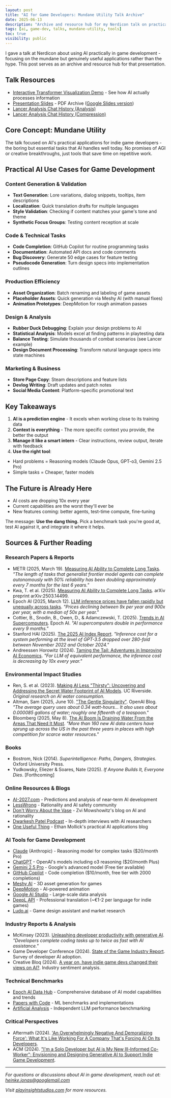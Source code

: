 ```yaml
---
layout: post
title: "AI for Game Developers: Mundane Utility Talk Archive"
date: 2025-06-13
description: "Archive and resource hub for my Nerdicon talk on practical AI applications in game development"
tags: [ai, game-dev, talks, mundane-utility, tools]
toc: true
visibility: public
---
```


I gave a talk at Nerdicon about using AI practically in game development - focusing on the mundane but genuinely useful applications rather than the hype. This post serves as an archive and resource hub for that presentation.

## Talk Resources

- [Interactive Transformer Visualization Demo](/transformer-viz) - See how AI actually processes information
- [Presentation Slides](/assets/pdf/Nerdicon%20-%20GameDev%20AI%20Primer.pdf) - PDF Archive ([Google Slides version](https://docs.google.com/presentation/d/1py5OaeMQ1CTOBtJJUp90x5flgmFufpsSBYelNcXud_8/edit?usp=sharing))
- [Lancer Analysis Chat History (Analysis)](https://chatgpt.com/share/6848a299-049c-8000-a851-fe576862cebe)
- [Lancer Analysis Chat History (Compression)](https://chatgpt.com/share/684725da-ff84-8000-bdbb-92a9a56fc458)

## Core Concept: Mundane Utility

The talk focused on AI's practical applications for indie game developers - the boring but essential tasks that AI handles well today. No promises of AGI or creative breakthroughs, just tools that save time on repetitive work.

## Practical AI Use Cases for Game Development

### Content Generation & Validation
- **Text Generation**: Lore variations, dialog snippets, tooltips, item descriptions
- **Localization**: Quick translation drafts for multiple languages
- **Style Validation**: Checking if content matches your game's tone and theme
- **Synthetic Focus Groups**: Testing content reception at scale

### Code & Technical Tasks
- **Code Completion**: GitHub Copilot for routine programming tasks
- **Documentation**: Automated API docs and code comments
- **Bug Discovery**: Generate 50 edge cases for feature testing
- **Pseudocode Generation**: Turn design specs into implementation outlines

### Production Efficiency
- **Asset Organization**: Batch renaming and labeling of game assets
- **Placeholder Assets**: Quick generation via Meshy AI (with manual fixes)
- **Animation Prototypes**: DeepMotion for rough animation passes

### Design & Analysis
- **Rubber Duck Debugging**: Explain your design problems to AI
- **Statistical Analysis**: Models excel at finding patterns in playtesting data
- **Balance Testing**: Simulate thousands of combat scenarios (see Lancer example)
- **Design Document Processing**: Transform natural language specs into state machines

### Marketing & Business
- **Store Page Copy**: Steam descriptions and feature lists
- **Devlog Writing**: Draft updates and patch notes
- **Social Media Content**: Platform-specific promotional text

## Key Takeaways

1. **AI is a prediction engine** - It excels when working close to its training data
2. **Context is everything** - The more specific context you provide, the better the output
3. **Manage it like a smart intern** - Clear instructions, review output, iterate with feedback
4. **Use the right tool**: 
  - Hard problems = Reasoning models (Claude Opus, GPT-o3, Gemini 2.5 Pro)
  - Simple tasks = Cheaper, faster models

## The Future is Already Here

- AI costs are dropping 10x every year
- Current capabilities are the worst they'll ever be
- New features coming: better agents, test-time compute, fine-tuning

The message: **Use the dang thing.** Pick a benchmark task you're good at, test AI against it, and integrate it where it helps.

## Sources & Further Reading

### Research Papers & Reports
- METR (2025, March 19). [Measuring AI Ability to Complete Long Tasks](https://metr.org/blog/2025-03-19-measuring-ai-ability-to-complete-long-tasks/). *"The length of tasks that generalist frontier model agents can complete autonomously with 50% reliability has been doubling approximately every 7 months for the last 6 years."*
- Kwa, T. et al. (2025). [Measuring AI Ability to Complete Long Tasks](https://arxiv.org/abs/2503.14499). arXiv preprint arXiv:2503.14499.
- Epoch AI (2025, March 12). [LLM inference prices have fallen rapidly but unequally across tasks](https://epoch.ai/data-insights/llm-inference-price-trends). *"Prices declining between 9x per year and 900x per year, with a median of 50x per year."*
- Cottier, B., Snodin, B., Owen, D., & Adamczewski, T. (2025). [Trends in AI Supercomputers](https://epoch.ai/blog/trends-in-ai-supercomputers). Epoch AI. *"AI supercomputers double in performance every 9 months."*
- Stanford HAI (2025). [The 2025 AI Index Report](https://hai.stanford.edu/ai-index/2025-ai-index-report). *"Inference cost for a system performing at the level of GPT-3.5 dropped over 280-fold between November 2022 and October 2024."*
- Andreessen Horowitz (2024). [Taming the Tail: Adventures in Improving AI Economics](https://a16z.com/taming-the-tail-adventures-in-improving-ai-economics/). *"For LLM of equivalent performance, the inference cost is decreasing by 10x every year."*

### Environmental Impact Studies
- Ren, S. et al. (2023). [Making AI Less "Thirsty": Uncovering and Addressing the Secret Water Footprint of AI Models](https://arxiv.org/pdf/2304.03271). UC Riverside. *Original research on AI water consumption.*
- Altman, Sam (2025, June 10). ["The Gentle Singularity"](https://blog.samaltman.com). OpenAI Blog. *"The average query uses about 0.34 watt-hours... It also uses about 0.000085 gallons of water; roughly one fifteenth of a teaspoon."*
- Bloomberg (2025, May 8). [The AI Boom Is Draining Water From the Areas That Need It Most](https://www.bloomberg.com/graphics/2025-ai-impacts-data-centers-water-data/). *"More than 160 new AI data centers have sprung up across the US in the past three years in places with high competition for scarce water resources."*

### Books
- Bostrom, Nick (2014). *Superintelligence: Paths, Dangers, Strategies*. Oxford University Press.
- Yudkowsky, Eliezer & Soares, Nate (2025). *If Anyone Builds It, Everyone Dies*. [Forthcoming]

### Online Resources & Blogs
- [AI-2027.com](https://ai-2027.com) - Predictions and analysis of near-term AI development
- [LessWrong](https://lesswrong.com) - Rationality and AI safety community
- [Don't Worry About the Vase](https://thezvi.substack.com) - Zvi Mowshowitz's blog on AI and rationality
- [Dwarkesh Patel Podcast](https://www.dwarkeshpatel.com/podcast) - In-depth interviews with AI researchers
- [One Useful Thing](https://www.oneusefulthing.org/) - Ethan Mollick's practical AI applications blog

### AI Tools for Game Development
- [Claude](https://claude.ai) (Anthropic) - Reasoning model for complex tasks ($20/month Pro)
- [ChatGPT](https://openai.com) - OpenAI's models including o3 reasoning ($20/month Plus)
- [Gemini 2.5 Pro](https://ai.google.dev) - Google's advanced model (Free tier available)
- [GitHub Copilot](https://github.com/features/copilot) - Code completion ($10/month, free tier with 2000 completions)
- [Meshy AI](https://meshy.ai) - 3D asset generation for games
- [DeepMotion](https://deepmotion.com) - AI-powered animation
- [Google AI Studio](https://aistudio.google.com) - Large-scale data analysis
- [DeepL API](https://www.deepl.com/pro-api) - Professional translation (~€1-2 per language for indie games)
- [Ludo.ai](https://ludo.ai) - Game design assistant and market research

### Industry Reports & Analysis
- McKinsey (2023). [Unleashing developer productivity with generative AI](https://www.mckinsey.com/capabilities/mckinsey-digital/our-insights/unleashing-developer-productivity-with-generative-ai). *"Developers complete coding tasks up to twice as fast with AI assistance."*
- Game Developer Conference (2024). [State of the Game Industry Report](https://gdconf.com/news/gdc-2024-state-game-industry-devs-discuss-layoffs-generative-ai-and-more). Survey of developer AI adoption.
- Creative Bloq (2024). [A year on, have indie game devs changed their views on AI?](https://www.creativebloq.com/3d/video-game-design/how-indie-game-dev-opinions-on-generative-ai-have-changed). Industry sentiment analysis.

### Technical Benchmarks
- [Epoch AI Data Hub](https://epoch.ai/data) - Comprehensive database of AI model capabilities and trends
- [Papers with Code](https://paperswithcode.com) - ML benchmarks and implementations
- [Artificial Analysis](https://artificialanalysis.ai) - Independent LLM performance benchmarking

### Critical Perspectives
- Aftermath (2024). ['An Overwhelmingly Negative And Demoralizing Force': What It's Like Working For A Company That's Forcing AI On Its Developers](https://aftermath.site/ai-video-game-development-art-vibe-coding-midjourney).
- ACM (2024). ["I'm a Solo Developer but AI is My New Ill-Informed Co-Worker": Envisioning and Designing Generative AI to Support Indie Game Development](https://dl.acm.org/doi/10.1145/3677082).

---

*For questions or discussions about AI in game development, reach out at: heinke.jonas@googlemail.com*

*Visit [playinsightstudios.com](https://playinsightstudios.com) for more resources.*